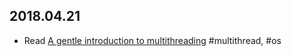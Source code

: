 ## 2018.04.21
- Read [A gentle introduction to multithreading](https://www.internalpointers.com/post/gentle-introduction-multithreading)
  #multithread, #os
